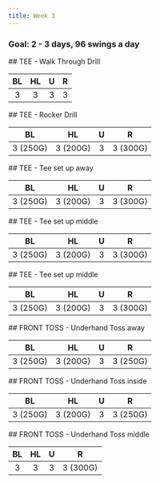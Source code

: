 ```yaml
---
title: Week 3
---
```


### Goal: 2 - 3 days, 96 swings a day

<div class="drill">
## TEE - Walk Through Drill

| BL       | HL       | U        | R        |
| :------: | :------: | :------: | :------: |
| 3        | 3        | 3        | 3        |
</div>

<div class="drill">
## TEE - Rocker Drill

| BL       | HL       | U        | R        |
| :------: | :------: | :------: | :------: |
| 3 (250G) | 3 (200G) | 3        | 3 (300G) |
</div>

<div class="drill">
## TEE - Tee set up away

| BL       | HL       | U        | R        |
| :------: | :------: | :------: | :------: |
| 3 (250G) | 3 (200G) | 3        | 3 (300G) |
</div>

<div class="drill">
## TEE - Tee set up middle

| BL       | HL       | U        | R        |
| :------: | :------: | :------: | :------: |
| 3 (250G) | 3 (200G) | 3        | 3 (300G) |
</div>

<div class="drill">
## TEE - Tee set up middle

| BL       | HL       | U        | R        |
| :------: | :------: | :------: | :------: |
| 3 (250G) | 3 (200G) | 3        | 3 (300G) |
</div>

<div class="drill">
## FRONT TOSS - Underhand Toss away

| BL       | HL       | U        | R        |
| :------: | :------: | :------: | :------: |
| 3 (250G) | 3 (200G) | 3        | 3 (250G) |
</div>

<div class="drill">
## FRONT TOSS - Underhand Toss inside

| BL       | HL       | U        | R        |
| :------: | :------: | :------: | :------: |
| 3 (250G) | 3 (200G) | 3        | 3 (250G) |
</div>

<div class="drill">
## FRONT TOSS - Underhand Toss middle

| BL       | HL       | U        | R        |
| :------: | :------: | :------: | :------: |
| 3        | 3        | 3        | 3 (300G) |
</div>
